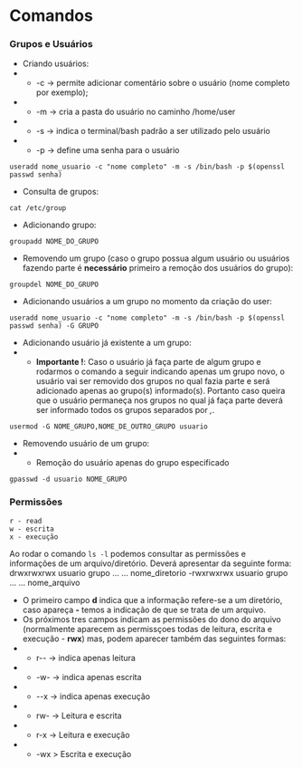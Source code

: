 # Comandos

### Grupos e Usuários
* Criando usuários:
* * -c -> permite adicionar comentário sobre o usuário (nome completo por exemplo);
* * -m -> cria a pasta do usuário no caminho /home/user
* * -s -> indica o terminal/bash padrão a ser utilizado pelo usuário
* * -p -> define uma senha para o usuário
```
useradd nome_usuario -c "nome completo" -m -s /bin/bash -p $(openssl passwd senha)
```
* Consulta de grupos:
```
cat /etc/group
```
* Adicionando grupo:
```
groupadd NOME_DO_GRUPO
```
* Removendo um grupo (caso o grupo possua algum usuário ou usuários fazendo parte é **necessário** primeiro a remoção dos usuários do grupo):
```
groupdel NOME_DO_GRUPO
```
* Adicionando usuários a um grupo no momento da criação do user:
```
useradd nome_usuario -c "nome completo" -m -s /bin/bash -p $(openssl passwd senha) -G GRUPO
```
* Adicionando usuário já existente a um grupo:
* * **Importante !**: Caso o usuário já faça parte de algum grupo e rodarmos o comando a seguir indicando apenas um grupo novo, o usuário vai ser removido dos grupos no qual fazia parte e será adicionado apenas ao grupo(s) informado(s). Portanto caso queira que o usuário permaneça nos grupos no qual já faça parte deverá ser informado todos os grupos separados por *,*.
```
usermod -G NOME_GRUPO,NOME_DE_OUTRO_GRUPO usuario
```
* Removendo usuário de um grupo:
* * Remoção do usuário apenas do grupo especificado
```
gpasswd -d usuario NOME_GRUPO
```

### Permissões
```
r - read
w - escrita
x - execução
```
Ao rodar o comando `ls -l` podemos consultar as permissões e informações de um arquivo/diretório. Deverá apresentar da seguinte forma:
drwxrwxrwx usuario grupo ... ... nome_diretorio
-rwxrwxrwx usuario grupo ... ... nome_arquivo

* O primeiro campo **d** indica que a informação refere-se a um diretório, caso apareça **-** temos a indicação de que se trata de um arquivo.
* Os próximos tres campos indicam as permissões do dono do arquivo (normalmente aparecem as permissçoes todas de leitura, escrita e execução - **rwx**) mas, podem aparecer também das seguintes formas:
* * r-- -> indica apenas leitura
* * -w- -> indica apenas escrita
* * --x -> indica apenas execução
* * rw- -> Leitura e escrita
* * r-x -> Leitura e execução
* * -wx > Escrita e execução
